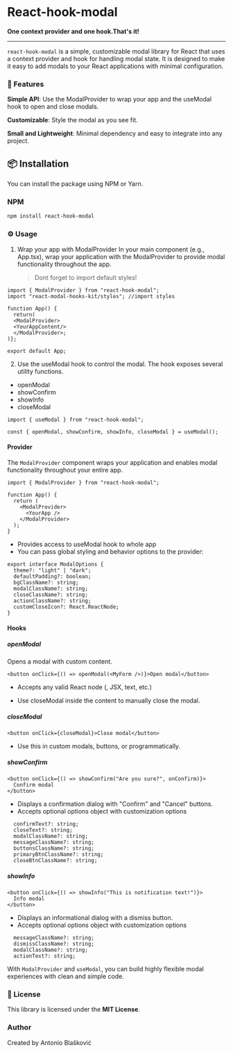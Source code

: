 # React-hook-modal

**One context provider and one hook.That's it!**

---

`react-hook-modal` is a simple, customizable modal library for React that uses a context provider and hook for handling modal state. It is designed to make it easy to add modals to your React applications with minimal configuration.

### 🚀 Features

**Simple API**: Use the ModalProvider to wrap your app and the useModal hook to open and close modals.

**Customizable**: Style the modal as you see fit.

**Small and Lightweight**: Minimal dependency and easy to integrate into any project.

## 📦 Installation

You can install the package using NPM or Yarn.

### NPM

```bash
npm install react-hook-modal
```

### ⚙️ Usage

1. Wrap your app with ModalProvider
   In your main component (e.g., App.tsx), wrap your application with the ModalProvider to provide modal functionality throughout the app.
   > Dont forget to import default styles!

```tsx
import { ModalProvider } from "react-hook-modal";
import "react-modal-hooks-kit/styles"; //import styles

function App() {
  return(
  <ModalProvider>
  <YourAppContent/>
  </ModalProvider>;
)};

export default App;
```

2. Use the useModal hook to control the modal.
   The hook exposes several utility functions.

- openModal
- showConfirm
- showInfo
- closeModal

```tsx
import { useModal } from "react-hook-modal";

const { openModal, showConfirm, showInfo, closeModal } = useModal();
```

#### **Provider**

The `ModalProvider` component wraps your application and enables modal functionality throughout your entire app.

```tsx
import { ModalProvider } from "react-hook-modal";

function App() {
  return (
    <ModalProvider>
      <YourApp />
    </ModalProvider>
  );
}
```

- Provides access to useModal hook to whole app
- You can pass global styling and behavior options to the provider:

```tsx
export interface ModalOptions {
  theme?: "light" | "dark";
  defaultPadding?: boolean;
  bgClassName?: string;
  modalClassName?: string;
  closeClassName?: string;
  actionClassName?: string;
  customCloseIcon?: React.ReactNode;
}
```

#### **Hooks**

##### **openModal**

Opens a modal with custom content.

```tsx
<button onClick={() => openModal(<MyForm />)}>Open modal</button>
```

- Accepts any valid React node (<MyComponent />, JSX, text, etc.)

- Use closeModal inside the content to manually close the modal.

##### **closeModal**

```tsx
<button onClick={closeModal}>Close modal</button>
```

- Use this in custom modals, buttons, or programmatically.

##### **showConfirm**

```tsx
<button onClick={() => showConfirm("Are you sure?", onConfirm)}>
  Confirm modal
</button>
```

- Displays a confirmation dialog with "Confirm" and "Cancel" buttons.
- Accepts optional options object with customization options

```tsx
  confirmText?: string;
  closeText?: string;
  modalClassName?: string;
  messageClassName?: string;
  buttonsClassName?: string;
  primaryBtnClassName?: string;
  closeBtnClassName?: string;
```

##### **showInfo**

```tsx
<button onClick={() => showInfo("This is notification text!")}>
  Info modal
</button>
```

- Displays an informational dialog with a dismiss button.
- Accepts optional options object with customization options

```tsx
  messageClassName?: string;
  dismissClassName?: string;
  modalClassName?: string;
  actionText?: string;
```

With `ModalProvider` and `useModal`, you can build highly flexible modal experiences with clean and simple code.

### 📄 License

This library is licensed under the **MIT License**.

### Author

Created by Antonio Blašković
